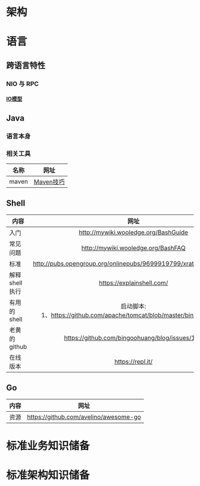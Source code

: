 # 架构
# 语言
## 跨语言特性
###  NIO 与 RPC
#### [IO模型](nio/io.md)
## Java
### 语言本身
### 相关工具

名称|网址
---|:--:|
maven|[Maven技巧](https://github.com/wmenjoy/awesome-knowleges/blob/master/java/maven.md)

## Shell

内容|网址
---|:--:|
入门|http://mywiki.wooledge.org/BashGuide
常见问题|http://mywiki.wooledge.org/BashFAQ
标准|http://pubs.opengroup.org/onlinepubs/9699919799/xrat/contents.html
解释shell执行|https://explainshell.com/
有用的shell|启动脚本:<br>1、https://github.com/apache/tomcat/blob/master/bin/catalina.sh</br>
老黄的github|https://github.com/bingoohuang/blog/issues/106
在线版本|https://repl.it/
## Go
内容|网址
---|--|
资源|https://github.com/avelino/awesome-go
# 标准业务知识储备

# 标准架构知识储备
